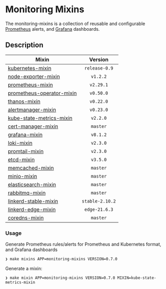 # Monitoring Mixins

The monitoring-mixins is a collection of reusable and configurable
[Prometheus](https://prometheus.io/) alerts, and [Grafana](https://grafana.com)
dashboards.

## Description

| Mixin | Version |
|-------|:-------:|
| [kubernetes-mixin](https://monitoring.mixins.dev/kubernetes) | `release-0.9` |
| [node-exporter-mixin](https://monitoring.mixins.dev/node-exporter) | `v1.2.2` |
| [prometheus-mixin](https://monitoring.mixins.dev/prometheus) | `v2.29.1` |
| [prometheus-operator-mixin](https://monitoring.mixins.dev/prometheus-operator) | `v0.50.0` |
| [thanos-mixin](https://monitoring.mixins.dev/thanos) | `v0.22.0` |
| [alertmanager-mixin](https://monitoring.mixins.dev/alertmanager) | `v0.23.0` |
| [kube-state-metrics-mixin](https://monitoring.mixins.dev/kube-state-metrics) | `v2.2.0` |
| [cert-manager-mixin](https://monitoring.mixins.dev/cert-manager) | `master` |
| [grafana-mixin](https://github.com/grafana/grafana/tree/master/grafana-mixin) | `v8.1.2` |
| [loki-mixin](https://github.com/grafana/loki/tree/master/production/loki-mixin) | `v2.3.0`  |
| [promtail-mixin](https://monitoring.mixins.dev/promtail) | `v2.3.0` |
| [etcd-mixin](https://github.com/etcd-io/etcd/tree/master/Documentation/etcd-mixin) | `v3.5.0` |
| [memcached-mixin](https://monitoring.mixins.dev/memcached) | `master` |
| [minio-mixin](https://github.com/grafana/jsonnet-libs/tree/master/minio-mixin) | `master` |
| [elasticsearch-mixin](https://github.com/grafana/jsonnet-libs/tree/master/elasticsearch-mixin) | `master` |
| [rabbitmq-mixin](https://github.com/grafana/jsonnet-libs/tree/master/rabbitmq-mixin) | `master` |
| [linkerd-stable-mixin](https://github.com/nlamirault/monitoring-mixins/tree/master/mixins/linkerd-stable-mixin) | `stable-2.10.2` | 
| [linkerd-edge-mixin](https://github.com/nlamirault/monitoring-mixins/tree/master/mixins/linkerd-edge-mixin) | `edge-21.6.3` |
| [coredns-mixin](https://github.com/povilasv/coredns-mixin) | `master` |

### Usage

Generate Prometheus rules/alerts for Prometheus and Kubernetes format, and Grafana dashboards

```shell
❯ make mixins APP=monitoring-mixins VERSION=0.7.0
```

Generate a mixin:

```shell
❯ make mixin APP=monitoring-mixins VERSION=0.7.0 MIXIN=kube-state-metrics-mixin
```
